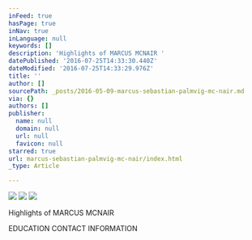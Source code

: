 ```yaml
---
inFeed: true
hasPage: true
inNav: true
inLanguage: null
keywords: []
description: 'Highlights of MARCUS MCNAIR '
datePublished: '2016-07-25T14:33:30.440Z'
dateModified: '2016-07-25T14:33:29.976Z'
title: ''
author: []
sourcePath: _posts/2016-05-09-marcus-sebastian-palmvig-mc-nair.md
via: {}
authors: []
publisher:
  name: null
  domain: null
  url: null
  favicon: null
starred: true
url: marcus-sebastian-palmvig-mc-nair/index.html
_type: Article

---
```

![](https://the-grid-user-content.s3-us-west-2.amazonaws.com/a2e51d46-05c9-43c1-88e2-69a9a0775412.jpg)
![](https://the-grid-user-content.s3-us-west-2.amazonaws.com/3ee189ec-f95a-4ca9-af3c-db2ec25c5998.jpg)
![](https://the-grid-user-content.s3-us-west-2.amazonaws.com/3dba66e6-9783-42b6-b094-e548ad22ece4.jpg)

Highlights of MARCUS MCNAIR 

EDUCATION CONTACT INFORMATION